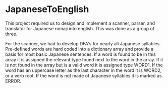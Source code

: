 # JapaneseToEnglish
This project required us to design and implement a scanner, parser, and translator for Japanese romaji into english. This was done as a group of three.

For the scanner, we had to develop DFA's for nearly all Japanese syllables. Pre-defined words are hard coded into a dictionary array and provide a basis for most basic Japanese sentences. If a word is found to be in this array it is assigned the relevant type found next to the word in the array. If it is not found in the array but is a valid word it is assigned type WORD1. If the word has an uppercase letter as the last character in the word it is WORD2, or a verb root. If the word is not made of Japanese syllables it is marked as ERROR.
